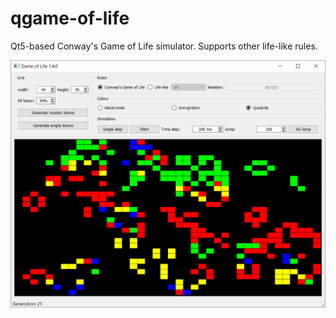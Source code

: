 # qgame-of-life
Qt5-based Conway's Game of Life simulator. Supports other life-like rules.

![](mainwindow.png)
